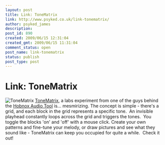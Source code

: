 ```yaml
---
layout: post
title: Link: ToneMatrix
link: http://www.psyked.co.uk/link-tonematrix/
author: psyked_james
description: 
post_id: 890
created: 2009/06/15 12:31:04
created_gmt: 2009/06/15 11:31:04
comment_status: open
post_name: link-tonematrix
status: publish
post_type: post
---
```


# Link: ToneMatrix

![ToneMatrix](http://uploads.psyked.co.uk/2009/06/tonematrix.png) [ToneMatrix](http://lab.andre-michelle.com/tonematrix), a labs experiment from one of the guys behind the [Hobnox Audio Tool](http://www.hobnox.com/audiotool) is... mesmirizing. The concept is simple - there's a grid, and each block in the grid represents a specific tone.  An invisible playhead constantly loops across the grid and triggers the tones.  You toggle the blocks 'on' and 'off' with a mouse click. Create your own patterns and fine-tune your melody, or draw pictures and see what they sound like - ToneMatrix can keep you occupied for quite a while.  Check it out!